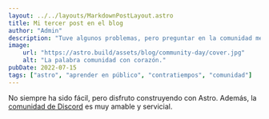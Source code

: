 ```yaml
---
layout: ../../layouts/MarkdownPostLayout.astro
title: Mi tercer post en el blog
author: "Admin"
description: "Tuve algunos problemas, pero preguntar en la comunidad me ayudó mucho."
image: 
    url: "https://astro.build/assets/blog/community-day/cover.jpg"
    alt: "La palabra comunidad con corazón."
pubDate: 2022-07-15
tags: ["astro", "aprender en público", "contratiempos", "comunidad"]
---
```

No siempre ha sido fácil, pero disfruto construyendo con Astro. Además, la [comunidad de Discord](https://astro.build/chat) es muy amable y servicial.